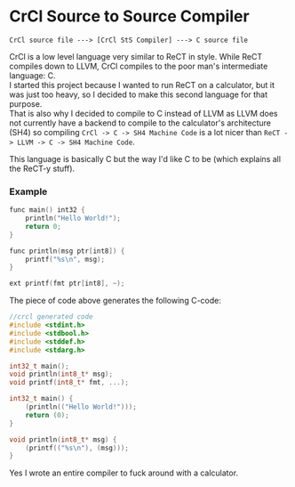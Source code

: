 # CrCl Source to Source Compiler
```
CrCl source file ---> [CrCl StS Compiler] ---> C source file
```

CrCl is a low level language very similar to ReCT in style. While ReCT compiles down to LLVM, CrCl compiles to the poor 
man's intermediate language: C.  
I started this project because I wanted to run ReCT on a calculator, but it was just too heavy, so I decided to make this
second language for that purpose.  
That is also why I decided to compile to C instead of LLVM as LLVM does not currently have a backend to compile to the 
calculator's architecture (SH4) so compiling `CrCl -> C -> SH4 Machine Code` is a lot nicer than `ReCT -> LLVM -> C -> SH4 Machine Code`.

This language is basically C but the way I'd like C to be (which explains all the ReCT-y stuff).

### Example
```c
func main() int32 {
    println("Hello World!");
    return 0;
}

func println(msg ptr[int8]) {
    printf("%s\n", msg);
}

ext printf(fmt ptr[int8], ~);
```

The piece of code above generates the following C-code:
```c
//crcl generated code
#include <stdint.h>
#include <stdbool.h>
#include <stddef.h>
#include <stdarg.h>

int32_t main();
void println(int8_t* msg);
void printf(int8_t* fmt, ...);

int32_t main() {
    (println(("Hello World!")));
    return (0);
}

void println(int8_t* msg) {
    (printf(("%s\n"), (msg)));
}
```

Yes I wrote an entire compiler to fuck around with a calculator.